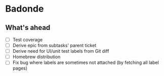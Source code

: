 # Badonde

## What's ahead

- [ ] Test coverage
- [ ] Derive epic from subtasks' parent ticket
- [ ] Derive need for UI/unit test labels from Git diff
- [ ] Homebrew distribution
- [ ] Fix bug where labels are sometimes not attached (by fetching all label pages)
